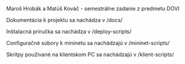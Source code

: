 ﻿Maroš Hrobák a Matúš Kováč - semestrálne zadanie z predmetu DOVI

Dokumentácia k projektu sa nachádza v /docs/

Inštalacná priručka sa nachádza v /deploy-scripts/

Configuračné súbory k mininetu sa nachádzajú v /mininet-scripts/

Skritpy používané na klientskom PC sa nachádzajú v /klient-scripts/
